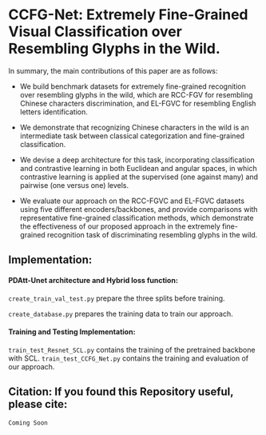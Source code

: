 # CCFG-Net: Extremely Fine-Grained Visual Classification over Resembling Glyphs in the Wild.

In summary, the main contributions of this paper are as follows:

- We build benchmark datasets for extremely fine-grained recognition over resembling glyphs in the wild, which are RCC-FGV for resembling Chinese characters discrimination, and EL-FGVC for resembling English letters identification. 

- We demonstrate that recognizing Chinese characters in the wild is an intermediate task between classical categorization and fine-grained classification.

- We devise a deep architecture for this task, incorporating classification and contrastive learning in both Euclidean and angular spaces, in which contrastive learning is applied at the supervised (one against many) and pairwise (one versus one) levels.

- We evaluate our approach on the RCC-FGVC and EL-FGVC datasets using five different encoders/backbones, and  provide comparisons with representative fine-grained classification methods, which demonstrate the effectiveness of our proposed approach in the extremely fine-grained recognition task of discriminating resembling glyphs in the wild.



## Implementation:
#### PDAtt-Unet architecture and Hybrid loss function:
``` create_train_val_test.py ``` prepare the three splits before training.

``` create_database.py ``` prepares the training data to train our approach.

#### Training and Testing Implementation:
``` train_test_Resnet_SCL.py ``` contains the training of the pretrained backbone with SCL.
``` train_test_CCFG_Net.py ``` contains the training and evaluation of our approach.


## Citation: If you found this Repository useful, please cite:

```bash
Coming Soon
```
